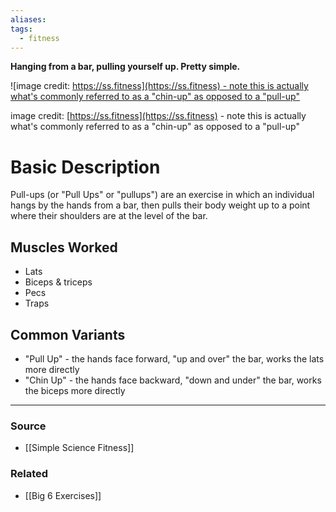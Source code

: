 ```yaml
---
aliases: 
tags:
  - fitness
---
```

**Hanging from a bar, pulling yourself up. Pretty simple.**

![image credit: [https://ss.fitness](https://ss.fitness) - note this is actually what's commonly referred to as a "chin-up" as opposed to a "pull-up"](https://ss.fitness/img/big-six-chin-up.svg)

image credit: [https://ss.fitness](https://ss.fitness) - note this is actually what's commonly referred to as a "chin-up" as opposed to a "pull-up"

# Basic Description

Pull-ups (or "Pull Ups" or "pullups") are an exercise in which an individual hangs by the hands from a bar, then pulls their body weight up to a point where their shoulders are at the level of the bar.

## Muscles Worked

- Lats
- Biceps & triceps
- Pecs
- Traps

## Common Variants

- "Pull Up" - the hands face forward, "up and over" the bar, works the lats more directly
- "Chin Up" - the hands face backward, "down and under" the bar, works the biceps more directly

---

### Source
- [[Simple Science Fitness]]

### Related
- [[Big 6 Exercises]]